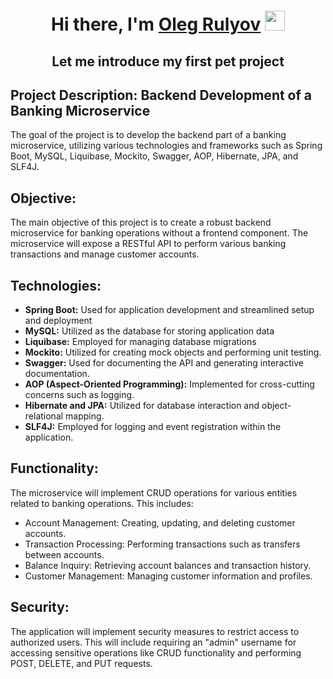 <h1 align="center">Hi there, I'm <a href="https://daniilshat.ru/" target="_blank">Oleg Rulyov</a> 
<img src="https://github.com/blackcater/blackcater/raw/main/images/Hi.gif" height="32"/></h1>
<h2 align="center">Let me introduce my first pet project</h2>

## Project Description: Backend Development of a Banking Microservice 

The goal of the project is to develop the backend part of a banking microservice, utilizing 
various technologies and frameworks such as Spring Boot, MySQL, Liquibase, Mockito, Swagger, AOP, Hibernate, JPA, and SLF4J.

## Objective: 
The main objective of this project is to create a robust backend microservice for banking operations 
without a frontend component. The microservice will expose a RESTful API to perform various banking 
transactions and manage customer accounts.

## Technologies: 
- **Spring Boot:** Used for application development and streamlined setup and deployment
- **MySQL:** Utilized as the database for storing application data
- **Liquibase:** Employed for managing database migrations
- **Mockito:** Utilized for creating mock objects and performing unit testing. 
- **Swagger:** Used for documenting the API and generating interactive documentation. 
- **AOP (Aspect-Oriented Programming):** Implemented for cross-cutting concerns such as logging. 
- **Hibernate and JPA:** Utilized for database interaction and object-relational mapping. 
- **SLF4J:** Employed for logging and event registration within the application.

## Functionality: 
The microservice will implement CRUD operations for various entities related to banking operations. This 
includes: 
- Account Management: Creating, updating, and deleting customer accounts. 
- Transaction Processing: Performing transactions such as transfers between accounts. 
- Balance Inquiry: Retrieving account balances and transaction history. 
- Customer Management: Managing customer information and profiles. 

## Security: 
The application will implement security measures to restrict access to authorized users. This will include 
requiring an "admin" username for accessing sensitive operations like CRUD functionality and 
performing POST, DELETE, and PUT requests.
